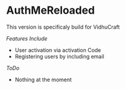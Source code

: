 AuthMeReloaded
==============
This version is specificaly build for VidhuCraft

*Features Include*
- User activation via activation Code
- Registering users by including email

*ToDo*
- Nothing at the moment
